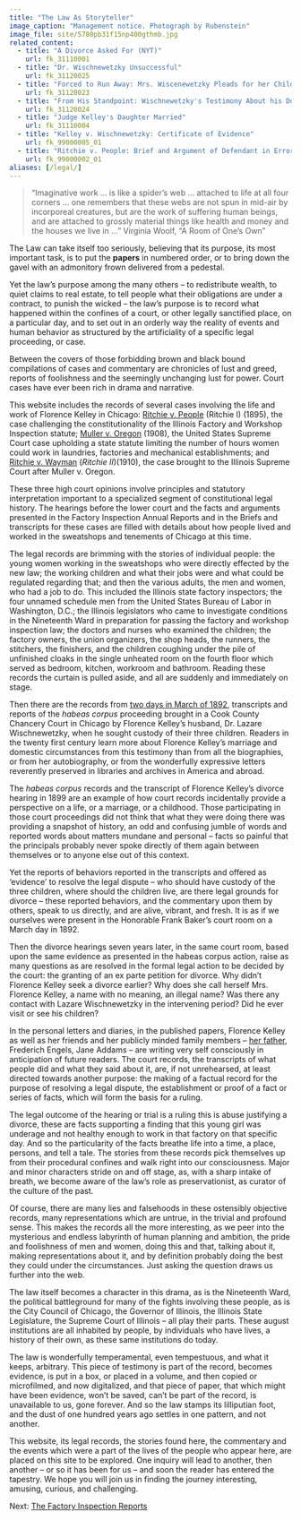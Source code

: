```yaml
---
title: "The Law As Storyteller"
image_caption: "Management notice. Photograph by Rubenstein"
image_file: site/5780pb31f15np400gthmb.jpg
related_content:
  - title: "A Divorce Asked For (NYT)"
    url: fk_31110001
  - title: "Dr. Wischnewetzky Unsuccessful"
    url: fk_31120025
  - title: "Forced to Run Away: Mrs. Wiscenewetzky Pleads for her Children"
    url: fk_31120023
  - title: "From His Standpoint: Wischnewetzky's Testimony About his Domestic Troubles"
    url: fk_31120024
  - title: "Judge Kelley's Daughter Married"
    url: fk_31110004
  - title: "Kelley v. Wischnewetzky: Certificate of Evidence"
    url: fk_99000005_01
  - title: "Ritchie v. People: Brief and Argument of Defendant in Error"
    url: fk_99000002_01
aliases: [/legal/]
---
```


>“Imaginative work ... is like a spider’s web ... attached to life at all four corners ... one remembers that these webs are not spun in mid-air by incorporeal creatures, but are the work of suffering human beings, and are attached to grossly material things like health and money and the houses we live in ...”
Virginia Woolf, “A Room of One’s Own”

The Law can take itself too seriously, believing that its purpose, its most important task, is to put the **papers** in numbered order, or to bring down the gavel with an admonitory frown delivered from a pedestal.

Yet the law’s purpose among the many others – to redistribute wealth, to quiet claims to real estate, to tell people what their obligations are under a contract, to punish the wicked – the law’s purpose is to record what happened within the confines of a court, or other legally sanctified place, on a particular day, and to set out in an orderly way the reality of events and human behavior as structured by the artificiality of a specific legal proceeding, or case.

Between the covers of those forbidding brown and black bound compilations of cases and commentary are chronicles of lust and greed, reports of foolishness and the seemingly unchanging lust for power. Court cases have ever been rich in drama and narrative.

This website includes the records of several cases involving the life and work of Florence Kelley in Chicago: [Ritchie v. People](/legal/court) (Ritchie I) (1895), the case challenging the constitutionality of the Illinois Factory and Workshop Inspection statute; [Muller v. Oregon](/legal/court) (1908), the United States Supreme Court case upholding a state statute limiting the number of hours women could work in laundries, factories and mechanical establishments; and [Ritchie v. Wayman](/legal/court) (*Ritchie II*)(1910), the case brought to the Illinois Supreme Court after Muller v. Oregon.

These three high court opinions involve principles and statutory interpretation important to a specialized segment of constitutional legal history. The hearings before the lower court and the facts and arguments presented in the Factory Inspection Annual Reports and in the Briefs and transcripts for these cases are filled with details about how people lived and worked in the sweatshops and tenements of Chicago at this time.

The legal records are brimming with the stories of individual people: the young women working in the sweatshops who were directly effected by the new law; the working children and what their jobs were and what could be regulated regarding that; and then the various adults, the men and women, who had a job to do. This included the Illinois state factory inspectors; the four unnamed schedule men from the United States Bureau of Labor in Washington, D.C.; the Illinois legislators who came to investigate conditions in the Nineteenth Ward in preparation for passing the factory and workshop inspection law; the doctors and nurses who examined the children; the factory owners, the union organizers, the shop heads, the runners, the stitchers, the finishers, and the children coughing under the pile of unfinished cloaks in the single unheated room on the fourth floor which served as bedroom, kitchen, workroom and bathroom. Reading these records the curtain is pulled aside, and all are suddenly and immediately on stage.

Then there are the records from [two days in March of 1892](/florence/1892), transcripts and reports of the *habeas corpus* proceeding brought in a Cook County Chancery Court in Chicago by Florence Kelley’s husband, Dr. Lazare Wischnewetzky, when he sought custody of their three children. Readers in the twenty first century learn more about Florence Kelley’s marriage and domestic circumstances from this testimony than from all the biographies, or from her autobiography, or from the wonderfully expressive letters reverently preserved in libraries and archives in America and abroad.

The *habeas corpus* records and the transcript of Florence Kelley’s divorce hearing in 1899 are an example of how court records incidentally provide a perspective on a life, or a marriage, or a childhood. Those participating in those court proceedings did not think that what they were doing there was providing a snapshot of history, an odd and confusing jumble of words and reported words about matters mundane and personal – facts so painful that the principals probably never spoke directly of them again between themselves or to anyone else out of this context.

Yet the reports of behaviors reported in the transcripts and offered as ‘evidence’ to resolve the legal dispute – who should have custody of the three children, where should the children live, are there legal grounds for divorce – these reported behaviors, and the commentary upon them by others, speak to us directly, and are alive, vibrant, and fresh. It is as if we ourselves were present in the Honorable Frank Baker’s court room on a March day in 1892.

Then the divorce hearings seven years later, in the same court room, based upon the same evidence as presented in the habeas corpus action, raise as many questions as are resolved in the formal legal action to be decided by the court: the granting of an ex parte petition for divorce. Why didn’t Florence Kelley seek a divorce earlier? Why does she call herself Mrs. Florence Kelley, a name with no meaning, an illegal name? Was there any contact with Lazare Wischnewetzky in the intervening period? Did he ever visit or see his children?

In the personal letters and diaries, in the published papers, Florence Kelley as well as her friends and her publicly minded family members – [her father](/florence/father), Frederich Engels, Jane Addams – are writing very self consciously in anticipation of future readers. The court records, the transcripts of what people did and what they said about it, are, if not unrehearsed, at least directed towards another purpose: the making of a factual record for the purpose of resolving a legal dispute, the establishment or proof of a fact or series of facts, which will form the basis for a ruling.

The legal outcome of the hearing or trial is a ruling this is abuse justifying a divorce, these are facts supporting a finding that this young girl was underage and not healthy enough to work in that factory on that specific day. And so the particularity of the facts breathe life into a time, a place, persons, and tell a tale. The stories from these records pick themselves up from their procedural confines and walk right into our consciousness. Major and minor characters stride on and off stage, as, with a sharp intake of breath, we become aware of the law’s role as preservationist, as curator of the culture of the past.

Of course, there are many lies and falsehoods in these ostensibly objective records, many representations which are untrue, in the trivial and profound sense. This makes the records all the more interesting, as we peer into the mysterious and endless labyrinth of human planning and ambition, the pride and foolishness of men and women, doing this and that, talking about it, making representations about it, and by definition probably doing the best they could under the circumstances. Just asking the question draws us further into the web.

The law itself becomes a character in this drama, as is the Nineteenth Ward, the political battleground for many of the fights involving these people, as is the City Council of Chicago, the Governor of Illinois, the Illinois State Legislature, the Supreme Court of Illinois – all play their parts. These august institutions are all inhabited by people, by individuals who have lives, a history of their own, as these same institutions do today.

The law is wonderfully temperamental, even tempestuous, and what it keeps, arbitrary. This piece of testimony is part of the record, becomes evidence, is put in a box, or placed in a volume, and then copied or microfilmed, and now digitalized, and that piece of paper, that which might have been evidence, won’t be saved, can’t be part of the record, is unavailable to us, gone forever. And so the law stamps its lilliputian foot, and the dust of one hundred years ago settles in one pattern, and not another.

This website, its legal records, the stories found here, the commentary and the events which were a part of the lives of the people who appear here, are placed on this site to be explored. One inquiry will lead to another, then another – or so it has been for us – and soon the reader has entered the tapestry. We hope you will join us in finding the journey interesting, amusing, curious, and challenging.

Next:  [The Factory Inspection Reports](/legal/reports)
